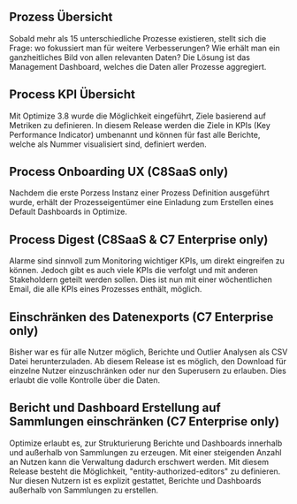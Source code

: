 ## Prozess Übersicht

Sobald mehr als 15 unterschiedliche Prozesse existieren, stellt sich die Frage: wo fokussiert man für weitere Verbesserungen? Wie erhält man ein ganzheitliches Bild von allen relevanten Daten? Die Lösung ist das Management Dashboard, welches die Daten aller Prozesse aggregiert.

## Process KPI Übersicht

Mit Optimize 3.8 wurde die Möglichkeit eingeführt, Ziele basierend auf Metriken zu definieren. In diesem Release werden die Ziele in KPIs (Key Performance Indicator) umbenannt und können für fast alle Berichte, welche als Nummer visualisiert sind, definiert werden.

## Process Onboarding UX (C8SaaS only)

Nachdem die erste Porzess Instanz einer Prozess Definition ausgeführt wurde, erhält der Prozesseigentümer eine Einladung zum Erstellen eines Default Dashboards in Optimize.

## Process Digest (C8SaaS & C7 Enterprise only)

Alarme sind sinnvoll zum Monitoring wichtiger KPIs, um direkt eingreifen zu können. Jedoch gibt es auch viele KPIs die verfolgt und mit anderen Stakeholdern geteilt werden sollen. Dies ist nun mit einer wöchentlichen Email, die alle KPIs eines Prozesses enthält, möglich.

## Einschränken des Datenexports (C7 Enterprise only)

Bisher war es für alle Nutzer möglich, Berichte und Outlier Analysen als CSV Datei herunterzuladen. Ab diesem Release ist es möglich, den Download für einzelne Nutzer einzuschränken oder nur den Superusern zu erlauben. Dies erlaubt die volle Kontrolle über die Daten.

## Bericht und Dashboard Erstellung auf Sammlungen einschränken (C7 Enterprise only)

Optimize erlaubt es, zur Strukturierung Berichte und Dashboards innerhalb und außerhalb von Sammlungen zu erzeugen. Mit einer steigenden Anzahl an Nutzen kann die Verwaltung dadurch erschwert werden. Mit diesem Release besteht die Möglichkeit, "entity-authorized-editors" zu definieren. Nur diesen Nutzern ist es explizit gestattet, Berichte und Dashboards außerhalb von Sammlungen zu erstellen.
